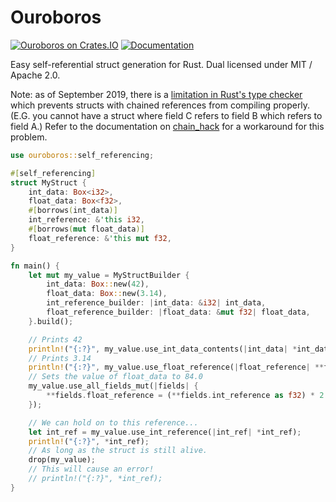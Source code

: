 # Ouroboros

[![Ouroboros on Crates.IO](https://img.shields.io/crates/v/ouroboros)](https://crates.io/crates/ouroboros)
[![Documentation](https://img.shields.io/badge/documentation-link-success)](https://docs.rs/ouroboros)


Easy self-referential struct generation for Rust. 
Dual licensed under MIT / Apache 2.0.

Note: as of September 2019, there is a [limitation in Rust's type checker](https://users.rust-lang.org/t/why-does-this-not-compile-box-t-target-t/49027/7?u=aaaaa)
which prevents structs with chained references from compiling properly. (E.G. you cannot have a 
struct where field C refers to field B which refers to field A.) Refer to the documentation on
[chain_hack](https://docs.rs/ouroboros/latest/ouroboros/attr.self_referencing.html#using-chain_hack) for a workaround for this problem.

```rust
use ouroboros::self_referencing;

#[self_referencing]
struct MyStruct {
    int_data: Box<i32>,
    float_data: Box<f32>,
    #[borrows(int_data)]
    int_reference: &'this i32,
    #[borrows(mut float_data)]
    float_reference: &'this mut f32,
}

fn main() {
    let mut my_value = MyStructBuilder {
        int_data: Box::new(42),
        float_data: Box::new(3.14),
        int_reference_builder: |int_data: &i32| int_data,
        float_reference_builder: |float_data: &mut f32| float_data,
    }.build();

    // Prints 42
    println!("{:?}", my_value.use_int_data_contents(|int_data| *int_data));
    // Prints 3.14
    println!("{:?}", my_value.use_float_reference(|float_reference| **float_reference));
    // Sets the value of float_data to 84.0
    my_value.use_all_fields_mut(|fields| {
        **fields.float_reference = (**fields.int_reference as f32) * 2.0;
    });

    // We can hold on to this reference...
    let int_ref = my_value.use_int_reference(|int_ref| *int_ref);
    println!("{:?}", *int_ref);
    // As long as the struct is still alive.
    drop(my_value);
    // This will cause an error!
    // println!("{:?}", *int_ref);
}
```
